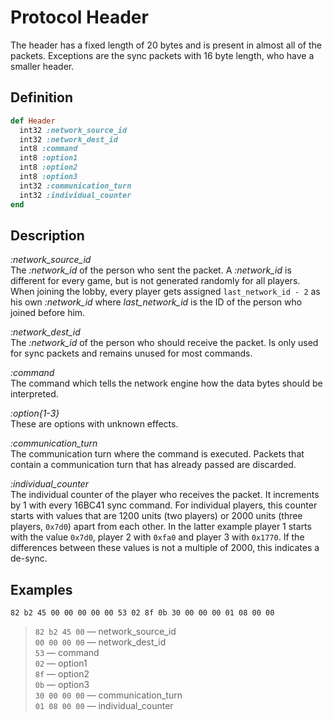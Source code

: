 # Protocol Header

The header has a fixed length of 20 bytes and is present in almost all of the packets. Exceptions are the sync packets with 16 byte length, who have a smaller header.

## Definition

```ruby
def Header
  int32 :network_source_id
  int32 :network_dest_id
  int8 :command
  int8 :option1
  int8 :option2
  int8 :option3
  int32 :communication_turn
  int32 :individual_counter
end
```

## Description

*:network_source_id*  
The *:network_id* of the person who sent the packet. A *:network_id* is different for every game, but is not generated randomly for all players. When joining the lobby, every player gets assigned `last_network_id - 2` as his own *:network_id* where *last_network_id* is the ID of the person who joined before him.

*:network_dest_id*  
The *:network_id* of the person who should receive the packet. Is only used for sync packets and remains unused for most commands.

*:command*  
The command which tells the network engine how the data bytes should be interpreted.

*:option{1-3}*  
These are options with unknown effects.

*:communication_turn*  
The communication turn where the command is executed. Packets that contain a communication turn that has already passed are discarded.

*:individual_counter*  
The individual counter of the player who receives the packet. It increments by 1 with every 16BC41 sync command. For individual players, this counter starts with values that are 1200 units (two players) or 2000 units (three players, `0x7d0`) apart from each other. In the latter example player 1 starts with the value `0x7d0`, player 2 with `0xfa0` and player 3 with `0x1770`. If the differences between these values is not a multiple of 2000, this indicates a de-sync.

## Examples

`82 b2 45 00 00 00 00 00 53 02 8f 0b 30 00 00 00 01 08 00 00`

>`82 b2 45 00` &mdash; network_source_id  
>`00 00 00 00` &mdash; network_dest_id  
>`53` &mdash; command  
>`02` &mdash; option1  
>`8f` &mdash; option2  
>`0b` &mdash; option3  
>`30 00 00 00` &mdash; communication_turn  
>`01 08 00 00` &mdash; individual_counter
